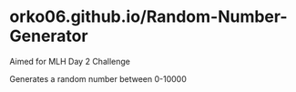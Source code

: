 # orko06.github.io/Random-Number-Generator
Aimed for MLH Day 2 Challenge

Generates a random number between 0-10000
